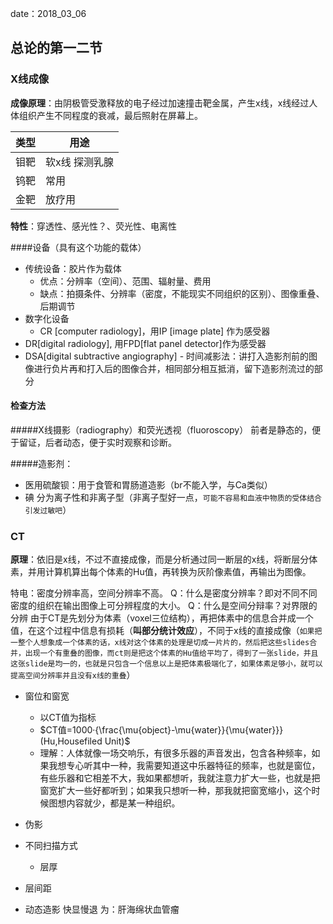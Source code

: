 date：2018_03_06
## 总论的第一二节
### X线成像

**成像原理**：由阴极管受激释放的电子经过加速撞击靶金属，产生x线，x线经过人体组织产生不同程度的衰减，最后照射在屏幕上。

|   类型 |  用途  |
| --- | --- |
|钼靶 |软x线 探测乳腺 |
|钨靶 |常用                 |
|金靶 |放疗用              |
	
**特性**：穿透性、感光性？、荧光性、电离性

####设备（具有这个功能的载体）
- 传统设备：胶片作为载体
	- 优点：分辨率（空间）、范围、辐射量、费用
	- 缺点：拍摄条件、分辨率（密度，不能现实不同组织的区别）、图像重叠、后期调节
- 数字化设备
	- CR [computer radiology]，用IP [image plate] 作为感受器
 - DR[digital radiology], 用FPD[flat panel detector]作为感受器 
 - DSA[digital subtractive angiography]
 		- 时间减影法：讲打入造影剂前的图像进行负片再和打入后的图像合并，相同部分相互抵消，留下造影剂流过的部分

#### 检查方法

#####X线摄影（radiography）和荧光透视（fluoroscopy）
前者是静态的，便于留证，后者动态，便于实时观察和诊断。

#####造影剂：
- 医用硫酸钡：用于食管和胃肠道造影（br不能入学，与Ca类似）
- 碘 分为离子性和非离子型（非离子型好一点，`可能不容易和血液中物质的受体结合引发过敏吧`）


### CT
**原理**：依旧是x线，不过不直接成像，而是分析通过同一断层的x线，将断层分体素，并用计算机算出每个体素的Hu值，再转换为灰阶像素值，再输出为图像。

特电：密度分辨率高，空间分辨率不高。
Q：什么是密度分辨率？即对不同不同密度的组织在输出图像上可分辨程度的大小。
Q：什么是空间分辩率？对界限的分辨
由于CT是先划分为体素（voxel三位结构），再把体素中的信息合并成一个值，在这个过程中信息有损耗（**叫部分统计效应**），不同于x线的直接成像（`如果把一整个人想象成一个体素的话，x线对这个体素的处理是切成一片片的，然后把这些slides合并，出现一个有重叠的图像，而ct则是把这个体素的Hu值给平均了，得到了一张slide，并且这张slide是均一的，也就是只包含一个信息以上是把体素极端化了，如果体素足够小，就可以提高空间分辨率并且没有x线的重叠`）

- 窗位和窗宽
	- 以CT值为指标
	- $CT值=1000·{\frac{\mu{object}-\mu{water}}{\mu{water}}} (Hu,Housefiled Unit)$
	- 理解：人体就像一场交响乐，有很多乐器的声音发出，包含各种频率，如果我想专心听其中一种，我需要知道这中乐器特征的频率，也就是窗位，有些乐器和它相差不大，我如果都想听，我就注意力扩大一些，也就是把窗宽扩大一些好都听到；如果我只想听一种，那我就把窗宽缩小，这个时候图想内容就少，都是某一种组织。

- 伪影

- 不同扫描方式
	- 层厚
 - 层间距

 - 动态造影 快显慢退 为：肝海绵状血管瘤




	
